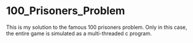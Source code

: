 # 100_Prisoners_Problem
This is my solution to  the famous 100 prisoners problem. Only in this case, the entire game is simulated as a multi-threaded c program.

